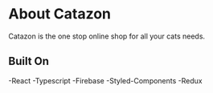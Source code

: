# About Catazon

Catazon is the one stop online shop for all your cats needs.

## Built On

-React
-Typescript
-Firebase
-Styled-Components
-Redux
